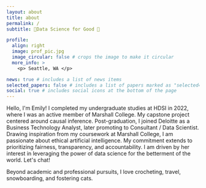```yaml
---
layout: about
title: about
permalink: /
subtitle: 🔹Data Science for Good 🔹

profile:
  align: right
  image: prof_pic.jpg
  image_circular: false # crops the image to make it circular
  more_info: >
    <p> Seattle, WA </p>

news: true # includes a list of news items
selected_papers: false # includes a list of papers marked as "selected={true}"
social: true # includes social icons at the bottom of the page
---
```


Hello, I'm Emily! I completed my undergraduate studies at HDSI in 2022, where I was an active member of Marshall College. My capstone project centered around causal inference. Post-graduation, I joined Deloitte as a Business Technology Analyst, later promoting to Consultant / Data Scientist. Drawing inspiration from my coursework at Marshall College, I am passionate about ethical artificial intelligence. My commitment extends to prioritizing fairness, transparency, and accountability. I am driven by her interest in leveraging the power of data science for the betterment of the world. Let's chat!

Beyond academic and professional pursuits, I love crocheting, travel, snowboarding, and fostering cats. 
